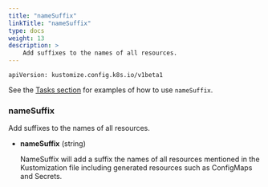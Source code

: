 ```yaml
---
title: "nameSuffix"
linkTitle: "nameSuffix"
type: docs
weight: 13
description: >
    Add suffixes to the names of all resources.
---
```

`apiVersion: kustomize.config.k8s.io/v1beta1`

See the [Tasks section] for examples of how to use `nameSuffix`.

### nameSuffix
Add suffixes to the names of all resources.

* **nameSuffix** (string)

    NameSuffix will add a suffix the names of all resources mentioned in the Kustomization file including generated resources such as ConfigMaps and Secrets.


[Tasks section]: /docs/tasks/namespaces_and_names/
